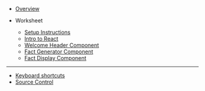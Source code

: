 - [Overview](/react/)

- Worksheet

  - [Setup Instructions](/react/01-setup/)
  - [Intro to React](/react/02-react-intro/)
  - [Welcome Header Component](/react/03-welcome-header/)
  - [Fact Generator Component](/react/04-fact-generator/)
  - [Fact Display Component](/react/05-fact-display/)

  <!-- NOTE:
  Any commented-out lines need to be MOVED to the end of the list above, or things won't work right! -->
  
  

---

- [Keyboard shortcuts](/keyboard-shortcuts)
- [Source Control](https://kansascitywomenintechnology.github.io/cocktails-worksheets/#/source_control/)